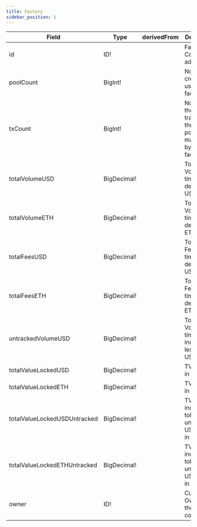 ```yaml
---
title: Factory
sidebar_position: 1
---
```


|Field|Type|derivedFrom|Description|
|-|-|-|-|
|id | ID! |  | Factory Contract address |
|poolCount | BigInt! |  | No. of pools created using the factory |
|txCount | BigInt! |  | No. of all the transactions through pools mananged by the factory |
|totalVolumeUSD | BigDecimal! |  | Total Volume all time in derived USD |
|totalVolumeETH | BigDecimal! |  | Total Volume all time in derived ETH |
|totalFeesUSD | BigDecimal! |  | Total Swap Fees all time in derived USD |
|totalFeesETH | BigDecimal! |  | Total Swap Fees all time in derived ETH |
|untrackedVolumeUSD | BigDecimal! |  | Total Volume all time, including less reliable USD values |
|totalValueLockedUSD | BigDecimal! |  | TVL derived in USD |
|totalValueLockedETH | BigDecimal! |  | TVL derived in ETH |
|totalValueLockedUSDUntracked | BigDecimal! |  | TVL including tokens with unreliable USD prices in USD |
|totalValueLockedETHUntracked | BigDecimal! |  | TVL including tokens with unreliable USD prices in ETH |
|owner | ID! |  | Current Owner of the factory contract |